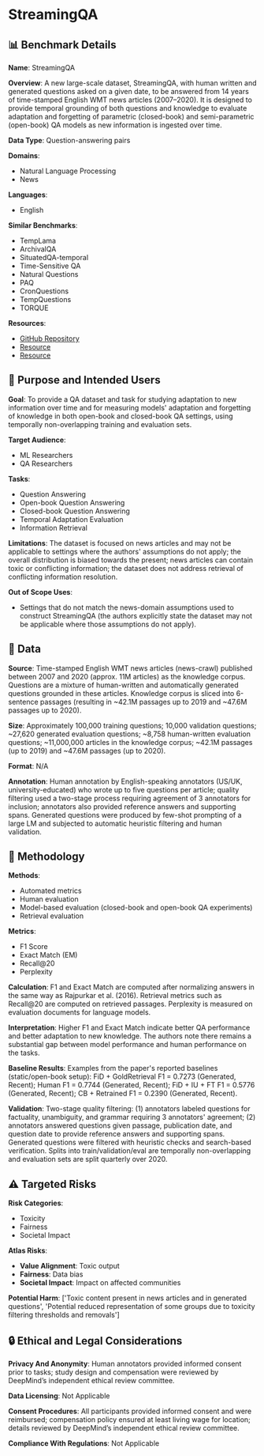 # StreamingQA

## 📊 Benchmark Details

**Name**: StreamingQA

**Overview**: A new large-scale dataset, StreamingQA, with human written and generated questions asked on a given date, to be answered from 14 years of time-stamped English WMT news articles (2007–2020). It is designed to provide temporal grounding of both questions and knowledge to evaluate adaptation and forgetting of parametric (closed-book) and semi-parametric (open-book) QA models as new information is ingested over time.

**Data Type**: Question-answering pairs

**Domains**:
- Natural Language Processing
- News

**Languages**:
- English

**Similar Benchmarks**:
- TempLama
- ArchivalQA
- SituatedQA-temporal
- Time-Sensitive QA
- Natural Questions
- PAQ
- CronQuestions
- TempQuestions
- TORQUE

**Resources**:
- [GitHub Repository](https://github.com/deepmind/streamingqa)
- [Resource](https://arxiv.org/abs/2205.11388)
- [Resource](http://data.statmt.org/news-crawl/README)

## 🎯 Purpose and Intended Users

**Goal**: To provide a QA dataset and task for studying adaptation to new information over time and for measuring models' adaptation and forgetting of knowledge in both open-book and closed-book QA settings, using temporally non-overlapping training and evaluation sets.

**Target Audience**:
- ML Researchers
- QA Researchers

**Tasks**:
- Question Answering
- Open-book Question Answering
- Closed-book Question Answering
- Temporal Adaptation Evaluation
- Information Retrieval

**Limitations**: The dataset is focused on news articles and may not be applicable to settings where the authors' assumptions do not apply; the overall distribution is biased towards the present; news articles can contain toxic or conflicting information; the dataset does not address retrieval of conflicting information resolution.

**Out of Scope Uses**:
- Settings that do not match the news-domain assumptions used to construct StreamingQA (the authors explicitly state the dataset may not be applicable where those assumptions do not apply).

## 💾 Data

**Source**: Time-stamped English WMT news articles (news-crawl) published between 2007 and 2020 (approx. 11M articles) as the knowledge corpus. Questions are a mixture of human-written and automatically generated questions grounded in these articles. Knowledge corpus is sliced into 6-sentence passages (resulting in ~42.1M passages up to 2019 and ~47.6M passages up to 2020).

**Size**: Approximately 100,000 training questions; 10,000 validation questions; ~27,620 generated evaluation questions; ~8,758 human-written evaluation questions; ~11,000,000 articles in the knowledge corpus; ~42.1M passages (up to 2019) and ~47.6M passages (up to 2020).

**Format**: N/A

**Annotation**: Human annotation by English-speaking annotators (US/UK, university-educated) who wrote up to five questions per article; quality filtering used a two-stage process requiring agreement of 3 annotators for inclusion; annotators also provided reference answers and supporting spans. Generated questions were produced by few-shot prompting of a large LM and subjected to automatic heuristic filtering and human validation.

## 🔬 Methodology

**Methods**:
- Automated metrics
- Human evaluation
- Model-based evaluation (closed-book and open-book QA experiments)
- Retrieval evaluation

**Metrics**:
- F1 Score
- Exact Match (EM)
- Recall@20
- Perplexity

**Calculation**: F1 and Exact Match are computed after normalizing answers in the same way as Rajpurkar et al. (2016). Retrieval metrics such as Recall@20 are computed on retrieved passages. Perplexity is measured on evaluation documents for language models.

**Interpretation**: Higher F1 and Exact Match indicate better QA performance and better adaptation to new knowledge. The authors note there remains a substantial gap between model performance and human performance on the tasks.

**Baseline Results**: Examples from the paper's reported baselines (static/open-book setup): FiD + GoldRetrieval F1 = 0.7273 (Generated, Recent); Human F1 = 0.7744 (Generated, Recent); FiD + IU + FT F1 = 0.5776 (Generated, Recent); CB + Retrained F1 = 0.2390 (Generated, Recent).

**Validation**: Two-stage quality filtering: (1) annotators labeled questions for factuality, unambiguity, and grammar requiring 3 annotators' agreement; (2) annotators answered questions given passage, publication date, and question date to provide reference answers and supporting spans. Generated questions were filtered with heuristic checks and search-based verification. Splits into train/validation/eval are temporally non-overlapping and evaluation sets are split quarterly over 2020.

## ⚠️ Targeted Risks

**Risk Categories**:
- Toxicity
- Fairness
- Societal Impact

**Atlas Risks**:
- **Value Alignment**: Toxic output
- **Fairness**: Data bias
- **Societal Impact**: Impact on affected communities

**Potential Harm**: ['Toxic content present in news articles and in generated questions', 'Potential reduced representation of some groups due to toxicity filtering thresholds and removals']

## 🔒 Ethical and Legal Considerations

**Privacy And Anonymity**: Human annotators provided informed consent prior to tasks; study design and compensation were reviewed by DeepMind’s independent ethical review committee.

**Data Licensing**: Not Applicable

**Consent Procedures**: All participants provided informed consent and were reimbursed; compensation policy ensured at least living wage for location; details reviewed by DeepMind’s independent ethical review committee.

**Compliance With Regulations**: Not Applicable
